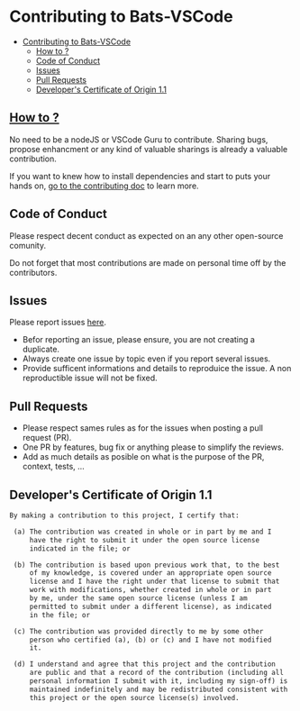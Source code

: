 # Contributing to Bats-VSCode

- [Contributing to Bats-VSCode](#contributing-to-bats-vscode)
  - [How to ?](#how-to-)
  - [Code of Conduct](#code-of-conduct)
  - [Issues](#issues)
  - [Pull Requests](#pull-requests)
  - [Developer's Certificate of Origin 1.1](#developers-certificate-of-origin-11)

## [How to ?](./doc/contributing/README.md)

No need to be a nodeJS or VSCode Guru to contribute.
Sharing bugs, propose enhancment or any kind of valuable sharings is already a valuable contribution.

If you want to knew how to install dependencies and start to puts your hands on, [go to the contributing doc](./doc/contributing/README.md) to learn more.

## Code of Conduct

Please respect decent conduct as expected on an any other open-source comunity.

Do not forget that most contributions are made on personal time off by the contributors.

## Issues

Please report issues [here](https://github.com/bats-core/bats-vscode/issues "Github issues").

- Befor reporting an issue, please ensure, you are not creating a duplicate.
- Always create one issue by topic even if you report several issues.
- Provide sufficent informations and details to reproduice the issue. A non reproductible issue will not be fixed.

## Pull Requests

- Please respect sames rules as for the issues when posting a pull request (PR).
- One PR by features, bug fix or anything please to simplify the reviews.
- Add as much details as posible on what is the purpose of the PR, context, tests, ...

## Developer's Certificate of Origin 1.1

```txt
By making a contribution to this project, I certify that:

 (a) The contribution was created in whole or in part by me and I
     have the right to submit it under the open source license
     indicated in the file; or

 (b) The contribution is based upon previous work that, to the best
     of my knowledge, is covered under an appropriate open source
     license and I have the right under that license to submit that
     work with modifications, whether created in whole or in part
     by me, under the same open source license (unless I am
     permitted to submit under a different license), as indicated
     in the file; or

 (c) The contribution was provided directly to me by some other
     person who certified (a), (b) or (c) and I have not modified
     it.

 (d) I understand and agree that this project and the contribution
     are public and that a record of the contribution (including all
     personal information I submit with it, including my sign-off) is
     maintained indefinitely and may be redistributed consistent with
     this project or the open source license(s) involved.
```
